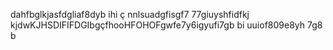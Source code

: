 dahfbglkjasfdgliaf8dyb ihi ç nnlsuadgfisgf7 77giuyshfidfkj kjdwKJHSDIFIFDGIbgçfhooHFOHOFgwfe7y6igyufi7gb bi uuiof809e8yh 7g8 b

